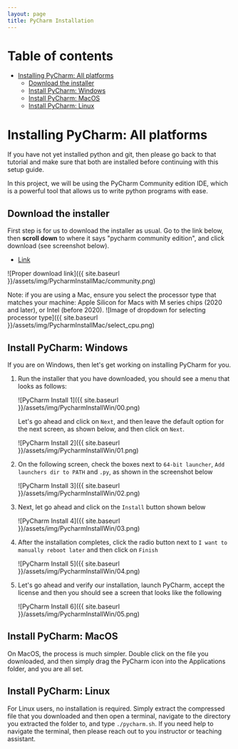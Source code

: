 ```yaml
---
layout: page
title: PyCharm Installation
---
```


# Table of contents

<!-- vim-markdown-toc GFM -->

* [Installing PyCharm: All platforms](#installing-pycharm-all-platforms)
  * [Download the installer](#download-the-installer)
  * [Install PyCharm: Windows](#install-pycharm-windows)
  * [Install PyCharm: MacOS](#install-pycharm-macos)
  * [Install PyCharm: Linux](#install-pycharm-linux)

<!-- vim-markdown-toc -->


# Installing PyCharm: All platforms

If you have not yet installed python and git, then please go back to that tutorial
and make sure that both are installed before continuing with this setup guide. 

In this project, we will be using the PyCharm Community edition IDE, which is a
powerful tool that allows us to write python programs with ease. 

## Download the installer

First step is for us to download the installer as usual. Go to the link below, then **scroll down** to where it says "pycharm community edition", and click download (see screenshot below).
- [Link](https://www.jetbrains.com/pycharm/download/)

![Proper download link]({{ site.baseurl }}/assets/img/PycharmInstallMac/community.png)

Note: if you are using a Mac, ensure you select the processor type that matches your machine: Apple Silicon for Macs with M series chips (2020 and later), or Intel (before 2020).
![Image of dropdown for selecting processor type]({{ site.baseurl }}/assets/img/PycharmInstallMac/select_cpu.png)

## Install PyCharm: Windows

If you are on Windows, then let's get working on installing PyCharm for
you. 

1. Run the installer that you have downloaded, you should see a menu that looks
   as follows:

   ![PyCharm Install 1]({{ site.baseurl }}/assets/img/PycharmInstallWin/00.png)

   Let's go ahead and click on `Next`, and then leave the default option for the
   next screen, as shown below, and then click on `Next`.

   ![PyCharm Install 2]({{ site.baseurl }}/assets/img/PycharmInstallWin/01.png)

2. On the following screen, check the boxes next to `64-bit launcher`, `Add
    launchers dir to PATH` and `.py`, as shown in the screenshot below

   ![PyCharm Install 3]({{ site.baseurl }}/assets/img/PycharmInstallWin/02.png)

3. Next, let go ahead and click on the `Install` button shown below

   ![PyCharm Install 4]({{ site.baseurl }}/assets/img/PycharmInstallWin/03.png)

4. After the installation completes, click the radio button next to `I want to
   manually reboot later` and then click on `Finish`

   ![PyCharm Install 5]({{ site.baseurl }}/assets/img/PycharmInstallWin/04.png)

5. Let's go ahead and verify our installation, launch PyCharm, accept the
   license and then you should see a screen that looks like the following

   ![PyCharm Install 6]({{ site.baseurl }}/assets/img/PycharmInstallWin/05.png)

## Install PyCharm: MacOS

On MacOS, the process is much simpler. Double click on the file you downloaded,
and then simply drag the PyCharm icon into the Applications folder, and you are
all set. 

## Install PyCharm: Linux

For Linux users, no installation is required. Simply extract the compressed file
that you downloaded and then open a terminal, navigate to the directory you
extracted the folder to, and type `./pycharm.sh`. If you need help to navigate
the terminal, then please reach out to you instructor or teaching assistant.

